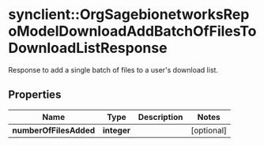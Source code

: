 # synclient::OrgSagebionetworksRepoModelDownloadAddBatchOfFilesToDownloadListResponse

Response to add a single batch of files to a user's download list.

## Properties
Name | Type | Description | Notes
------------ | ------------- | ------------- | -------------
**numberOfFilesAdded** | **integer** |  | [optional] 


